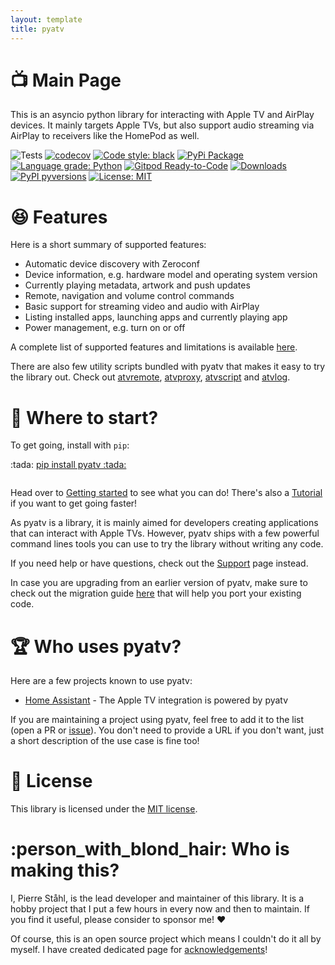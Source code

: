 ```yaml
---
layout: template
title: pyatv
---
```

# :tv: Main Page

This is an asyncio python library for interacting with Apple TV and AirPlay devices. It mainly
targets Apple TVs, but also support audio streaming via AirPlay to receivers like the HomePod
as well.

![Tests](https://github.com/postlund/pyatv/workflows/Tests/badge.svg)
[![codecov](https://codecov.io/gh/postlund/pyatv/branch/master/graph/badge.svg)](https://codecov.io/gh/postlund/pyatv)
[![Code style: black](https://img.shields.io/badge/code%20style-black-000000.svg)](https://github.com/psf/black)
[![PyPi Package](https://badge.fury.io/py/pyatv.svg)](https://badge.fury.io/py/pyatv)
[![Language grade: Python](https://img.shields.io/lgtm/grade/python/g/postlund/pyatv.svg?logo=lgtm&logoWidth=18)](https://lgtm.com/projects/g/postlund/pyatv/context:python)
[![Gitpod Ready-to-Code](https://img.shields.io/badge/Gitpod-ready--to--code-blue?logo=gitpod)](https://gitpod.io/#https://github.com/postlund/pyatv)
[![Downloads](https://pepy.tech/badge/pyatv)](https://pepy.tech/project/pyatv)
[![PyPI pyversions](https://img.shields.io/pypi/pyversions/pyatv.svg)](https://pypi.python.org/pypi/pyatv/)
[![License: MIT](https://img.shields.io/badge/License-MIT-yellow.svg)](https://opensource.org/licenses/MIT)

# :satisfied: Features

Here is a short summary of supported features:

* Automatic device discovery with Zeroconf
* Device information, e.g. hardware model and operating system version
* Currently playing metadata, artwork and push updates
* Remote, navigation and volume control commands
* Basic support for streaming video and audio with AirPlay
* Listing installed apps, launching apps and currently playing app
* Power management, e.g. turn on or off

A complete list of supported features and limitations is available
[here](documentation/supported_features).

There are also few utility scripts bundled with pyatv that makes it easy to try the library
out. Check out [atvremote](documentation/atvremote), [atvproxy](documentation/atvproxy),
[atvscript](documentation/atvscript) and [atvlog](documentation/atvlog).

# :eyes: Where to start?

To get going, install with `pip`:

<div class="center_box" style="margin-bottom: 2em">
  <p style="margin: 0px">:tada: <a href="https://pypi.org/project/pyatv">pip install pyatv :tada:</a></p>
</div>

Head over to [Getting started](documentation/getting-started) to see what you can do! There's
also a [Tutorial](documentation/tutorial) if you want to get going faster!

As pyatv is a library, it is mainly aimed for developers creating applications that can interact
with Apple TVs. However, pyatv ships with a few powerful command lines tools you can use to
try the library without writing any code.

If you need help or have questions, check out the [Support](support) page instead.

In case you are upgrading from an earlier version of pyatv, make sure to check out the migration
guide [here](support/migration) that will help you port your existing code.

# :trophy: Who uses pyatv?

Here are a few projects known to use pyatv:

* [Home Assistant](https://home-assistant.io) - The Apple TV integration is powered by pyatv

If you are maintaining a project using pyatv, feel free to add it to the list (open a PR
or [issue](https://github.com/postlund/pyatv/issues/new?assignees=&labels=question,documentation&template=question-or-idea.md&title=Add+my+pyatv+project+to+list&assignees=postlund)).
You don't need to provide a URL if you don't want, just a short description of the use case
is fine too!

# :office: License

This library is licensed under the
[MIT license](https://github.com/postlund/pyatv/blob/master/LICENSE.md).

# :person_with_blond_hair: Who is making this?

I, Pierre Ståhl, is the lead developer and maintainer of this library. It is a hobby
project that I put a few hours in every now and then to maintain. If you find it useful,
please consider to sponsor me! :heart:

Of course, this is an open source project which means I couldn't do it all by myself.
I have created dedicated page for [acknowledgements](support/acknowledgements)!

